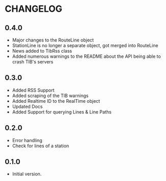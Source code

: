 # CHANGELOG

## 0.4.0

- Major changes to the RouteLine object
- StationLine is no longer a separate object, got merged into RouteLine
- News added to TibRss class
- Added numerous warnings to the README about the API being able to crash TIB's servers

## 0.3.0

- Added RSS Support
- Added scraping of the TIB warnings
- Added Realtime ID to the RealTime object
- Updated Docs
- Added Support for querying Lines & Line Paths

## 0.2.0

- Error handling
- Check for lines of a station

## 0.1.0

- Initial version.
